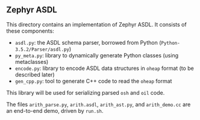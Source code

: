 Zephyr ASDL
-----------

This directory contains an implementation of Zephyr ASDL.  It consists of these components:

- `asdl.py`: the ASDL schema parser, borrowed from Python
  (`Python-3.5.2/Parser/asdl.py`)
- `py_meta.py`: library to dynamically generate Python classes (using
  metaclasses)
- `encode.py`: library to encode ASDL data structures in `oheap` format (to be
  described later)
- `gen_cpp.py`: tool to generate C++ code to read the `oheap` format

This library will be used for serializing parsed `osh` and `oil` code.

The files `arith_parse.py`, `arith.asdl`, `arith_ast.py`, and `arith_demo.cc`
are an end-to-end demo, driven by `run.sh`.

